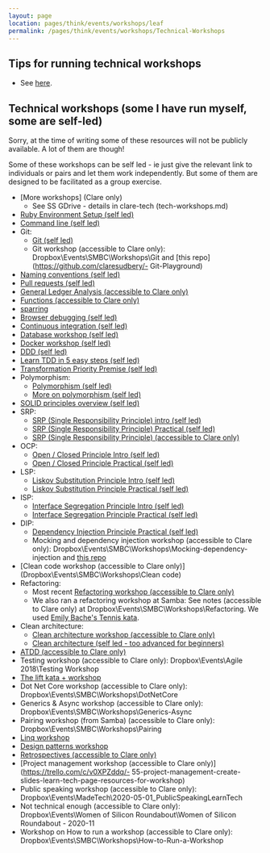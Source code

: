 ```yaml
---
layout: page
location: pages/think/events/workshops/leaf
permalink: /pages/think/events/workshops/Technical-Workshops
---
```


## Tips for running technical workshops

- See [here](/pages/think/events/workshops/Technical-Workshop-Tips).

## Technical workshops (some I have run myself, some are self-led)

Sorry, at the time of writing some of these resources will not be publicly available. A lot of them are though!

Some of these workshops can be self led - ie just give the relevant link to individuals or pairs and let them work independently. But some of them are designed to be facilitated as a group exercise.

- [More workshops] (Clare only)
    - See SS GDrive - details in clare-tech (tech-workshops.md)
- [Ruby Environment Setup (self led)](https://learn.madetech.com/guides/00-Setup/)
- [Command line (self led)](https://learn.madetech.com/guides/01-Command-Line/)
- Git:
    - [Git (self led)](https://learn.madetech.com/guides/02-Git/)
    - Git workshop (accessible to Clare only): Dropbox\Events\SMBC\Workshops\Git and [this repo](https://github.com/claresudbery/- Git-Playground)
- [Naming conventions (self led)](https://learn.madetech.com/seminars/01-The-Power-of-Naming/)
- [Pull requests (self led)](https://learn.madetech.com/guides/12-Pull-Requests )
- [General Ledger Analysis (accessible to Clare only)](https://docs.google.com/presentation/d/1218d2kOgJLdbikAzhYqz799nK0r1Nxi9ML3XEBO9Mvs/edit)
- [Functions (accessible to Clare only)](https://docs.google.com/presentation/d/139E2O0SShJ8tSKGiLPxlda2QHMpPYG8jEN_abciGONA/edit)
- [sparring](https://learn.madetech.com/sparring/)
- [Browser debugging (self led)](https://designnotes.blog.gov.uk/2016/10/03/how-to-prototype-in-the-browser/ )
- [Continuous integration (self led)](https://learn.madetech.com/guides/08-Continuous-Integration/ )
- [Database workshop (self led)](https://learn.madetech.com/guides/10-Database)
- [Docker workshop (self led)](https://learn.madetech.com/guides/11-Docker)
- [DDD (self led)](https://www.youtube.com/watch?v=pMuiVlnGqjk)
- [Learn TDD in 5 easy steps (self led)](https://medium.com/@micosmin/learn-tdd-in-ruby-in-5-easy-steps-3ab28014fec4)
- [Transformation Priority Premise (self led)](https://learn.madetech.com/guides/07-Simplest-Next-Test/ )
- Polymorphism:
    - [Polymorphism (self led)](https://learn.madetech.com/guides/09-Polymorphism/ )
    - [More on polymorphism (self led)](https://thoughtbot.com/blog/back-to-basics-polymorphism-and-ruby)
- [SOLID principles overview (self led)](https://www.youtube.com/watch?v=GtZtQ2VFweA )
- SRP:
    - [SRP (Single Responsibility Principle) intro (self led)](https://www.youtube.com/watch?v=UQqY3_6Epbg)
    - [SRP (Single Responsibility Principle) Practical (self led)](https://www.youtube.com/watch?v=5RwhyZnVRS8)
    - [SRP (Single Responsibility Principle) (accessible to Clare only)](https://docs.google.com/presentation/d/17jXBhWN63Mkq3ZrbSOoKglSoJnfvI2zGBa8r0HMqyog/edit#slide=id.g1d0b0611da_0_55)
- OCP:
    - [Open / Closed Principle Intro (self led)](https://www.youtube.com/watch?v=-ptMtJAdj40Open)
    - [Open / Closed Principle Practical (self led)](https://www.youtube.com/watch?v=VFlk43QGEgc)
- LSP:
    - [Liskov Substitution Principle Intro (self led)](https://www.youtube.com/watch?v=dJQMqNOC4Pc )
    - [Liskov Substitution Principle Practical (self led)](https://www.youtube.com/watch?v=-3UXq2krhyw )
- ISP:
    - [Interface Segregation Principle Intro (self led)](https://www.youtube.com/watch?v=JVWZR23B_iE )
    - [Interface Segregation Principle Practical (self led)](https://www.youtube.com/watch?v=y1JiMGP51NE)
- DIP:
    - [Dependency Injection Principle Practical (self led)](https://www.youtube.com/watch?v=NnZZMkwI6KI )
    - Mocking and dependency injection workshop (accessible to Clare only): Dropbox\Events\SMBC\Workshops\Mocking-dependency-injection and [this repo](https://github.com/ScottLilly/CSharpDesignPatterns.git)
- [Clean code workshop (accessible to Clare only)](Dropbox\Events\SMBC\Workshops\Clean code)
- Refactoring:
    - Most recent [Refactoring workshop (accessible to Clare only)](https://github.com/claresudbery/clare-tech/blob/master/made-tech\mt-org\demand-events\refactoring-workshop.md)
    - We also ran a refactoring workshop at Samba: See notes (accessible to Clare only) at Dropbox\Events\SMBC\Workshops\Refactoring. We used [Emily Bache's Tennis kata](https://github.com/emilybache/Tennis-Refactoring-Kata.git).
- Clean architecture:
    - [Clean architecture workshop (accessible to Clare only)](https://trello.com/c/8KwJuIg4/63-create-clean-architecture-workshop)
    - [Clean architecture (self led - too advanced for beginners)](https://www.youtube.com/watch?v=SxJPQ5qXisw)
- [ATDD (accessible to Clare only)](https://trello.com/c/AyTddjP2/133-my-notes-for-atdd-session-create-slides)
- Testing workshop (accessible to Clare only): Dropbox\Events\Agile 2018\Testing Workshop
- [The lift kata + workshop](https://github.com/claresudbery/XpManLiftKata)
- Dot Net Core workshop (accessible to Clare only): Dropbox\Events\SMBC\Workshops\DotNetCore
- Generics & Async workshop (accessible to Clare only): Dropbox\Events\SMBC\Workshops\Generics-Async
- Pairing workshop (from Samba) (accessible to Clare only): Dropbox\Events\SMBC\Workshops\Pairing
- [Linq workshop](https://github.com/claresudbery/linq-exercises)
- [Design patterns workshop](https://github.com/claresudbery/Design-Patterns)
- [Retrospectives (accessible to Clare only)](https://docs.google.com/presentation/d/1V0vBZInPaj3NU8UvfqBoiJ9RLm7DycrRo6DNptp63G0/edit)
- [Project management workshop (accessible to Clare only)](https://trello.com/c/v0XPZddq/- 55-project-management-create-slides-learn-tech-page-resources-for-workshop)
- Public speaking workshop (accessible to Clare only): Dropbox\Events\MadeTech\2020-05-01_PublicSpeakingLearnTech
- Not technical enough (accessible to Clare only): Dropbox\Events\Women of Silicon Roundabout\Women of Silicon Roundabout - 2020-11
- Workshop on How to run a workshop (accessible to Clare only): Dropbox\Events\SMBC\Workshops\How-to-Run-a-Workshop


